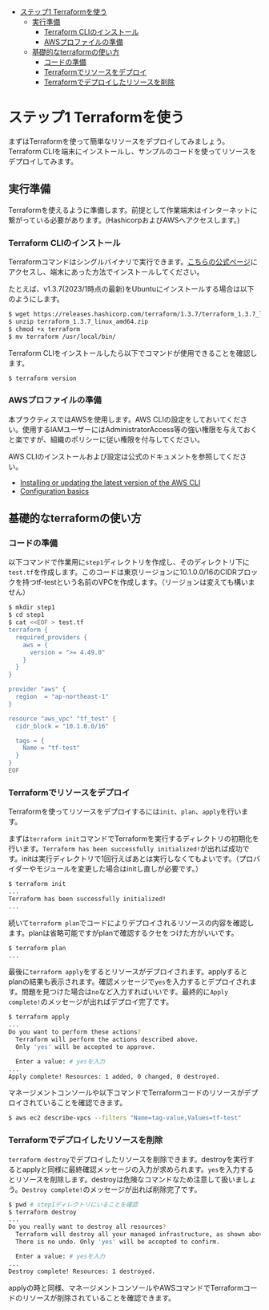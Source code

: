 - [ステップ1 Terraformを使う](#ステップ1-terraformを使う)
  - [実行準備](#実行準備)
    - [Terraform CLIのインストール](#terraform-cliのインストール)
    - [AWSプロファイルの準備](#awsプロファイルの準備)
  - [基礎的なterraformの使い方](#基礎的なterraformの使い方)
    - [コードの準備](#コードの準備)
    - [Terraformでリソースをデプロイ](#terraformでリソースをデプロイ)
    - [Terraformでデプロイしたリソースを削除](#terraformでデプロイしたリソースを削除)

# ステップ1 Terraformを使う

まずはTerraformを使って簡単なリソースをデプロイしてみましょう。Terraform CLIを端末にインストールし、サンプルのコードを使ってリソースをデプロイしてみます。

## 実行準備

Terraformを使えるように準備します。前提として作業端末はインターネットに繋がっている必要があります。(HashicorpおよびAWSへアクセスします。)

### Terraform CLIのインストール

Terraformコマンドはシングルバイナリで実行できます。[こちらの公式ページ](https://developer.hashicorp.com/terraform/downloads)にアクセスし、端末にあった方法でインストールしてください。

たとえば、v1.3.7(2023/1時点の最新)をUbuntuにインストールする場合は以下のようにします。

``` sh
$ wget https://releases.hashicorp.com/terraform/1.3.7/terraform_1.3.7_linux_amd64.zip
$ unzip terraform_1.3.7_linux_amd64.zip
$ chmod +x terraform
$ mv terraform /usr/local/bin/
```

Terraform CLIをインストールしたら以下でコマンドが使用できることを確認します。

``` sh
$ terraform version
```

### AWSプロファイルの準備

本プラクティスではAWSを使用します。AWS CLIの設定をしておいてください。使用するIAMユーザーにはAdministratorAccess等の強い権限を与えておくと楽ですが、組織のポリシーに従い権限を付与してください。

AWS CLIのインストールおよび設定は公式のドキュメントを参照してください。

- [Installing or updating the latest version of the AWS CLI](https://docs.aws.amazon.com/cli/latest/userguide/getting-started-install.html)
- [Configuration basics](https://docs.aws.amazon.com/cli/latest/userguide/cli-configure-quickstart.html)

## 基礎的なterraformの使い方

### コードの準備

以下コマンドで作業用に`step1`ディレクトリを作成し、そのディレクトリ下に`test.tf`を作成します。このコードは東京リージョンに10.1.0.0/16のCIDRブロックを持つtf-testという名前のVPCを作成します。（リージョンは変えても構いません）

``` sh
$ mkdir step1
$ cd step1
$ cat <<EOF > test.tf
terraform {
  required_providers {
    aws = {
      version = ">= 4.49.0"
    }
  }
}

provider "aws" {
  region  = "ap-northeast-1"
}

resource "aws_vpc" "tf_test" {
  cidr_block = "10.1.0.0/16"

  tags = {
    Name = "tf-test"
  }
}
EOF
```

### Terraformでリソースをデプロイ

Terraformを使ってリソースをデプロイするには`init`、`plan`、`apply`を行います。

まずは`terraform init`コマンドでTerraformを実行するディレクトリの初期化を行います。`Terraform has been successfully initialized!`が出れば成功です。initは実行ディレクトリで1回行えばあとは実行しなくてもよいです。（プロバイダーやモジュールを変更した場合はinitし直しが必要です。）

``` sh
$ terraform init
...
Terraform has been successfully initialized!
...
```

続いて`terraform plan`でコードによりデプロイされるリソースの内容を確認します。planは省略可能ですがplanで確認するクセをつけた方がいいです。

``` sh
$ terraform plan
...
```

最後に`terraform apply`をするとリソースがデプロイされます。applyするとplanの結果も表示されます。確認メッセージで`yes`を入力するとデプロイされます。問題を見つけた場合は`no`など入力すればいいです。最終的に`Apply complete!`のメッセージが出ればデプロイ完了です。

``` sh
$ terraform apply
...
Do you want to perform these actions?
  Terraform will perform the actions described above.
  Only 'yes' will be accepted to approve.

  Enter a value: # yesを入力
...
Apply complete! Resources: 1 added, 0 changed, 0 destroyed.
```

マネージメントコンソールや以下コマンドでTerraformコードのリソースがデプロイされていることを確認できます。

``` sh
$ aws ec2 describe-vpcs --filters "Name=tag-value,Values=tf-test"
```

### Terraformでデプロイしたリソースを削除

`terraform destroy`でデプロイしたリソースを削除できます。destroyを実行するとapplyと同様に最終確認メッセージの入力が求められます。`yes`を入力するとリソースを削除します。destroyは危険なコマンドなため注意して扱いましょう。`Destroy complete!`のメッセージが出れば削除完了です。

``` sh
$ pwd # step1ディレクトリにいることを確認
$ terraform destroy
...
Do you really want to destroy all resources?
  Terraform will destroy all your managed infrastructure, as shown above.
  There is no undo. Only 'yes' will be accepted to confirm.

  Enter a value: # yesを入力
...
Destroy complete! Resources: 1 destroyed.
```

applyの時と同様、マネージメントコンソールやAWSコマンドでTerraformコードのリソースが削除されていることを確認できます。
